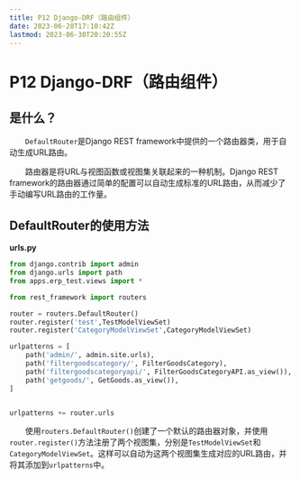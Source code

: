 ```yaml
---
title: P12 Django-DRF（路由组件）
date: 2023-06-28T17:10:42Z
lastmod: 2023-06-30T20:20:55Z
---
```


# P12 Django-DRF（路由组件）

## 是什么？

　　`DefaultRouter`是Django REST framework中提供的一个路由器类，用于自动生成URL路由。

　　路由器是将URL与视图函数或视图集关联起来的一种机制。Django REST framework的路由器通过简单的配置可以自动生成标准的URL路由，从而减少了手动编写URL路由的工作量。

## DefaultRouter的使用方法

**urls.py**

```python
from django.contrib import admin
from django.urls import path
from apps.erp_test.views import *

from rest_framework import routers

router = routers.DefaultRouter()
router.register('test',TestModelViewSet)
router.register('CategoryModelViewSet',CategoryModelViewSet)

urlpatterns = [
    path('admin/', admin.site.urls),
    path('filtergoodscategory/', FilterGoodsCategory),
    path('filtergoodscategoryapi/', FilterGoodsCategoryAPI.as_view()),
    path('getgoods/', GetGoods.as_view()),
]


urlpatterns += router.urls
```

　　使用`routers.DefaultRouter()`创建了一个默认的路由器对象，并使用`router.register()`方法注册了两个视图集，分别是`TestModelViewSet`和`CategoryModelViewSet`。这样可以自动为这两个视图集生成对应的URL路由，并将其添加到`urlpatterns`中。
